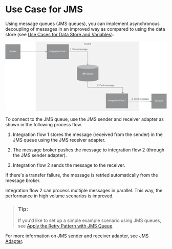 <!-- loio5d2c32fb336340bcb060d8d15997888d -->

# Use Case for JMS

Using message queues \(JMS queues\), you can implement asynchronous decoupling of messages in an improved way as compared to using the data store \(see [Use Cases for Data Store and Variables](use-cases-for-data-store-and-variables-853d4dd.md)\).

![](images/Guidelines_JMS_asynchronous_decoupling_b9dc499.png)

To connect to the JMS queue, use the JMS sender and receiver adapter as shown in the following process flow.

1.  Integration flow 1 stores the message \(received from the sender\) in the JMS queue using the JMS receiver adapter.

2.  The message broker pushes the message to integration flow 2 \(through the JMS sender adapter\).

3.  Integration flow 2 sends the message to the receiver.


If there's a transfer failure, the message is retried automatically from the message broker.

Integration flow 2 can process multiple messages in parallel. This way, the performance in high volume scenarios is improved.

> ### Tip:  
> If you'd like to set up a simple example scenario using JMS queues, see [Apply the Retry Pattern with JMS Queue](apply-the-retry-pattern-with-jms-queue-da17d2d.md).

For more information on JMS sender and receiver adapter, see [JMS Adapter](jms-adapter-0993f2a.md).

